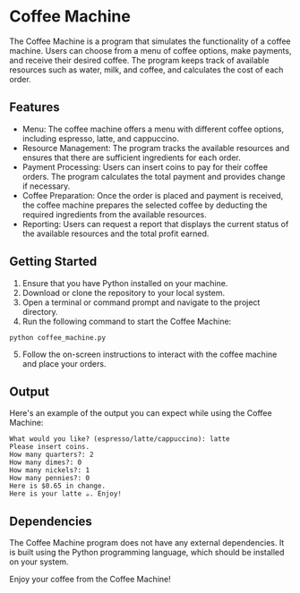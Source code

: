 # Coffee Machine

The Coffee Machine is a program that simulates the functionality of a coffee machine. Users can choose from a menu of coffee options, make payments, and receive their desired coffee. The program keeps track of available resources such as water, milk, and coffee, and calculates the cost of each order.

## Features

- Menu: The coffee machine offers a menu with different coffee options, including espresso, latte, and cappuccino.
- Resource Management: The program tracks the available resources and ensures that there are sufficient ingredients for each order.
- Payment Processing: Users can insert coins to pay for their coffee orders. The program calculates the total payment and provides change if necessary.
- Coffee Preparation: Once the order is placed and payment is received, the coffee machine prepares the selected coffee by deducting the required ingredients from the available resources.
- Reporting: Users can request a report that displays the current status of the available resources and the total profit earned.

## Getting Started

1. Ensure that you have Python installed on your machine.
2. Download or clone the repository to your local system.
3. Open a terminal or command prompt and navigate to the project directory.
4. Run the following command to start the Coffee Machine:

```shell
python coffee_machine.py
```

5. Follow the on-screen instructions to interact with the coffee machine and place your orders.

## Output

Here's an example of the output you can expect while using the Coffee Machine:

```
What would you like? (espresso/latte/cappuccino): latte
Please insert coins.
How many quarters?: 2
How many dimes?: 0
How many nickels?: 1
How many pennies?: 0
Here is $0.65 in change.
Here is your latte ☕️. Enjoy!
```

## Dependencies

The Coffee Machine program does not have any external dependencies. It is built using the Python programming language, which should be installed on your system.


Enjoy your coffee from the Coffee Machine!
